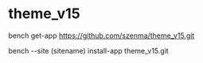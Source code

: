 # theme_v15


bench  get-app https://github.com/szenma/theme_v15.git


bench --site (sitename) install-app theme_v15.git
